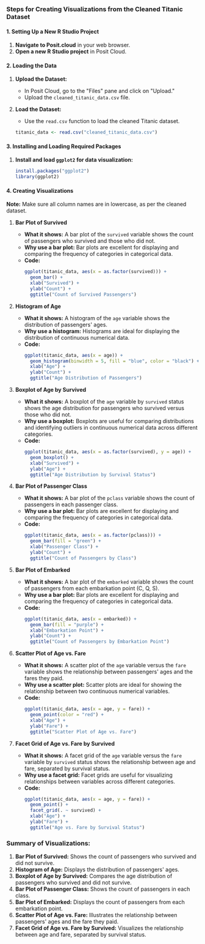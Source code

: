 ### Steps for Creating Visualizations from the Cleaned Titanic Dataset

#### 1. Setting Up a New R Studio Project
1. **Navigate to Posit.cloud** in your web browser.
2. **Open a new R Studio project** in Posit Cloud.

#### 2. Loading the Data
1. **Upload the Dataset:**
   - In Posit Cloud, go to the "Files" pane and click on "Upload."
   - Upload the `cleaned_titanic_data.csv` file.

2. **Load the Dataset:**
   - Use the `read.csv` function to load the cleaned Titanic dataset.
   ```r
   titanic_data <- read.csv("cleaned_titanic_data.csv")
   ```

#### 3. Installing and Loading Required Packages
1. **Install and load `ggplot2` for data visualization:**
   ```r
   install.packages("ggplot2")
   library(ggplot2)
   ```

#### 4. Creating Visualizations

**Note:** Make sure all column names are in lowercase, as per the cleaned dataset.

1. **Bar Plot of Survived**
   - **What it shows:** A bar plot of the `survived` variable shows the count of passengers who survived and those who did not.
   - **Why use a bar plot:** Bar plots are excellent for displaying and comparing the frequency of categories in categorical data.
   - **Code:**
     ```r
     ggplot(titanic_data, aes(x = as.factor(survived))) +
       geom_bar() +
       xlab("Survived") +
       ylab("Count") +
       ggtitle("Count of Survived Passengers")
     ```

2. **Histogram of Age**
   - **What it shows:** A histogram of the `age` variable shows the distribution of passengers' ages.
   - **Why use a histogram:** Histograms are ideal for displaying the distribution of continuous numerical data.
   - **Code:**
     ```r
     ggplot(titanic_data, aes(x = age)) +
       geom_histogram(binwidth = 5, fill = "blue", color = "black") +
       xlab("Age") +
       ylab("Count") +
       ggtitle("Age Distribution of Passengers")
     ```

3. **Boxplot of Age by Survived**
   - **What it shows:** A boxplot of the `age` variable by `survived` status shows the age distribution for passengers who survived versus those who did not.
   - **Why use a boxplot:** Boxplots are useful for comparing distributions and identifying outliers in continuous numerical data across different categories.
   - **Code:**
     ```r
     ggplot(titanic_data, aes(x = as.factor(survived), y = age)) +
       geom_boxplot() +
       xlab("Survived") +
       ylab("Age") +
       ggtitle("Age Distribution by Survival Status")
     ```

4. **Bar Plot of Passenger Class**
   - **What it shows:** A bar plot of the `pclass` variable shows the count of passengers in each passenger class.
   - **Why use a bar plot:** Bar plots are excellent for displaying and comparing the frequency of categories in categorical data.
   - **Code:**
     ```r
     ggplot(titanic_data, aes(x = as.factor(pclass))) +
       geom_bar(fill = "green") +
       xlab("Passenger Class") +
       ylab("Count") +
       ggtitle("Count of Passengers by Class")
     ```

5. **Bar Plot of Embarked**
   - **What it shows:** A bar plot of the `embarked` variable shows the count of passengers from each embarkation point (C, Q, S).
   - **Why use a bar plot:** Bar plots are excellent for displaying and comparing the frequency of categories in categorical data.
   - **Code:**
     ```r
     ggplot(titanic_data, aes(x = embarked)) +
       geom_bar(fill = "purple") +
       xlab("Embarkation Point") +
       ylab("Count") +
       ggtitle("Count of Passengers by Embarkation Point")
     ```

6. **Scatter Plot of Age vs. Fare**
   - **What it shows:** A scatter plot of the `age` variable versus the `fare` variable shows the relationship between passengers' ages and the fares they paid.
   - **Why use a scatter plot:** Scatter plots are ideal for showing the relationship between two continuous numerical variables.
   - **Code:**
     ```r
     ggplot(titanic_data, aes(x = age, y = fare)) +
       geom_point(color = "red") +
       xlab("Age") +
       ylab("Fare") +
       ggtitle("Scatter Plot of Age vs. Fare")
     ```

7. **Facet Grid of Age vs. Fare by Survived**
   - **What it shows:** A facet grid of the `age` variable versus the `fare` variable by `survived` status shows the relationship between age and fare, separated by survival status.
   - **Why use a facet grid:** Facet grids are useful for visualizing relationships between variables across different categories.
   - **Code:**
     ```r
     ggplot(titanic_data, aes(x = age, y = fare)) +
       geom_point() +
       facet_grid(. ~ survived) +
       xlab("Age") +
       ylab("Fare") +
       ggtitle("Age vs. Fare by Survival Status")
     ```

### Summary of Visualizations:
1. **Bar Plot of Survived:** Shows the count of passengers who survived and did not survive.
2. **Histogram of Age:** Displays the distribution of passengers' ages.
3. **Boxplot of Age by Survived:** Compares the age distribution of passengers who survived and did not survive.
4. **Bar Plot of Passenger Class:** Shows the count of passengers in each class.
5. **Bar Plot of Embarked:** Displays the count of passengers from each embarkation point.
6. **Scatter Plot of Age vs. Fare:** Illustrates the relationship between passengers' ages and the fare they paid.
7. **Facet Grid of Age vs. Fare by Survived:** Visualizes the relationship between age and fare, separated by survival status.
